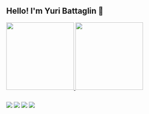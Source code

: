 ## Hello! I'm Yuri Battaglin 🦥
 <div>
  <a href="https://github.com/YuriBattaglin">
  <img height="180em" src="https://github-readme-stats.vercel.app/api?username=YuriBattaglin&show_icons=true&theme=gotham&include_all_commits=true&count_private=true"/>
  <img height="180em" src="https://github-readme-stats.vercel.app/api/top-langs/?username=YuriBattaglin&layout=compact&langs_count=7&theme=gotham"/>
</div>

##
 
<div> 
  <a href="https://www.linkedin.com/in/yuribattaglin" target="_blank"><img src="https://img.shields.io/badge/-Linkedin-0A66C2?style=for-the-badge&logo=linkedin&logoColor=white" target="_blank"></a>
  <a href = "mailto:yuribattaglin@hotmail.com"><img src="https://img.shields.io/badge/-Gmail-%23333?style=for-the-badge&logo=gmail&logoColor=white" target="_blank"></a>
  <a href="https://instagram.com/yuribattaglin" target="_blank"><img src="https://img.shields.io/badge/-Instagram-%23E4405F?style=for-the-badge&logo=instagram&logoColor=white" target="_blank"></a>
  <a href="https://www.twitch.tv/yurinbt" target="_blank"><img src="https://img.shields.io/badge/Twitch-9146FF?style=for-the-badge&logo=twitch&logoColor=white" target="_blank"></a>
</div>
